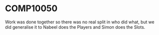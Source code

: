 # COMP10050
Work was done together so there was no real split in who did what, but we did generalise it to Nabeel does the Players and Simon does the Slots.
